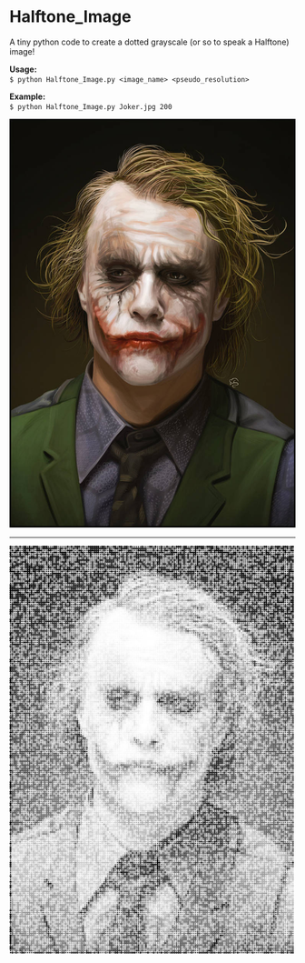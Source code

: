 # Halftone_Image
A tiny python code to create a dotted grayscale (or so to speak a Halftone) image!

**Usage:**  
`$ python Halftone_Image.py <image_name> <pseudo_resolution>`

**Example:**  
`$ python Halftone_Image.py Joker.jpg 200`

<img src="Joker.jpg" height="50%">

---
<img src="Joker_200_5.jpg" height="50%">
